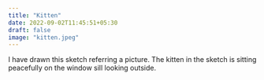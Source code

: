 ```yaml
---
title: "Kitten"
date: 2022-09-02T11:45:51+05:30
draft: false
image: "kitten.jpeg"
---
```


I have drawn this sketch referring a picture.
The kitten in the sketch is sitting peacefully on the window sill looking outside.
